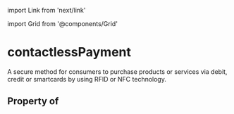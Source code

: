 import Link from 'next/link'
  
import Grid from '@components/Grid'

# contactlessPayment

A secure method for consumers to purchase products or services via debit, credit or smartcards by using RFID or NFC technology.

## Property of



